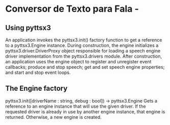 # Conversor de Texto para Fala - 

## Using pyttsx3

An application invokes the pyttsx3.init() factory function to get a reference to a pyttsx3.Engine instance. During construction, the engine initializes a pyttsx3.driver.DriverProxy object responsible for loading a speech engine driver implementation from the pyttsx3.drivers module. After construction, an application uses the engine object to register and unregister event callbacks; produce and stop speech; get and set speech engine properties; and start and stop event loops.

## The Engine factory

pyttsx3.init([driverName : string, debug : bool]) → pyttsx3.Engine
Gets a reference to an engine instance that will use the given driver. If the requested driver is already in use by another engine instance, that engine is returned. Otherwise, a new engine is created.
